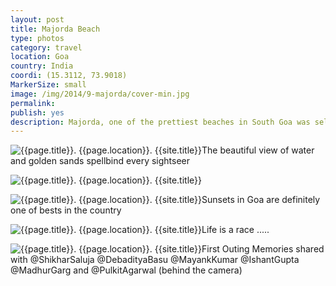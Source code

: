 ```yaml
---
layout: post
title: Majorda Beach
type: photos
category: travel
location: Goa
country: India
coordi: (15.3112, 73.9018)
MarkerSize: small
image: /img/2014/9-majorda/cover-min.jpg
permalink:
publish: yes
description: Majorda, one of the prettiest beaches in South Goa was selected for our first outing together by my "corridor-mates"
---
```

<!-- http://compressjpeg.com -->
<!-- http://compressimage.toolur.com/ 1024, 400-->

<p class="center"><img src="{{site.baseurl}}/img/2014/9-majorda/cover.jpg" alt="{{page.title}}. {{page.location}}. {{site.title}}" title="{{page.title}}">The beautiful view of water and golden sands spellbind every sightseer</p>

<p class="center"><img src="{{site.baseurl}}/img/2014/9-majorda/1.jpg" alt="{{page.title}}. {{page.location}}. {{site.title}}" title="{{page.title}}"></p>

<p class="center"><img src="{{site.baseurl}}/img/2014/9-majorda/2.jpg" alt="{{page.title}}. {{page.location}}. {{site.title}}" title="{{page.title}}">Sunsets in Goa are definitely one of bests in the country</p>

<p class="center"><img src="{{site.baseurl}}/img/2014/9-majorda/3.jpg" alt="{{page.title}}. {{page.location}}. {{site.title}}" title="{{page.title}}">Life is a race .....</p>

<p class="center"><img src="{{site.baseurl}}/img/2014/9-majorda/4.jpg" alt="{{page.title}}. {{page.location}}. {{site.title}}" title="{{page.title}}">First Outing Memories shared with @ShikharSaluja @DebadityaBasu @MayankKumar @IshantGupta @MadhurGarg and @PulkitAgarwal (behind the camera)</p>